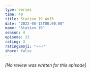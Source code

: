 ```yaml
---
type: series
time: 40
title: Station 19 4x13
date: "2022-08-12T00:00:00"
name: "Station 19"
season: 4
episode: 13
rating: 3
ratingEmoji: "⭐️⭐️⭐️"
share: false
---
```


_[No review was written for this episode]_
